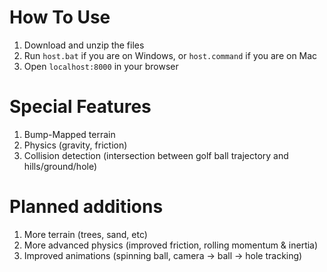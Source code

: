 # How To Use
1. Download and unzip the files
2. Run `host.bat` if you are on Windows, or `host.command` if you are on Mac
3. Open `localhost:8000` in your browser

# Special Features
1. Bump-Mapped terrain
2. Physics (gravity, friction)
3. Collision detection (intersection between golf ball trajectory and hills/ground/hole)

# Planned additions
1. More terrain (trees, sand, etc)
2. More advanced physics (improved friction, rolling momentum & inertia)
3. Improved animations (spinning ball, camera -> ball -> hole tracking)
